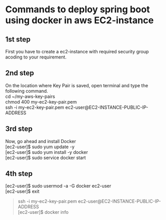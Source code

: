 # Commands to deploy spring boot using docker in aws EC2-instance

## 1st step
First you have to create a ec2-instance with required security group acoding to your requirement. 

## 2nd step
On the location where Key Pair is saved, open terminal and type the following command.</br>
  cd ~/my-aws-key-pairs</br>
  chmod 400 my-ec2-key-pair.pem</br>
  ssh -i my-ec2-key-pair.pem ec2-user@EC2-INSTANCE-PUBLIC-IP-ADDRESS</br>

## 3rd step
Now, go ahead and install Docker</br>
  [ec2-user]$ sudo yum update -y</br>
  [ec2-user]$ sudo yum install -y docker</br>
  [ec2-user]$ sudo service docker start</br>
  
## 4th step
[ec2-user]$ sudo usermod -a -G docker ec2-user</br>
[ec2-user]$ exit</br>
> ssh -i my-ec2-key-pair.pem ec2-user@EC2-INSTANCE-PUBLIC-IP-ADDRESS</br>
[ec2-user]$ docker info
